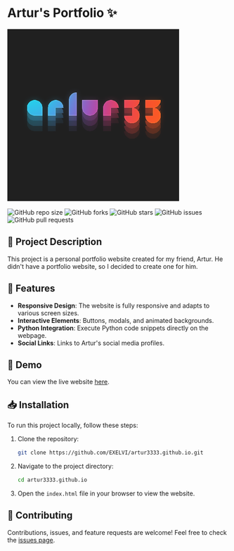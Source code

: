 # Artur's Portfolio ✨

![Artur33 Avatar](img/artur33.png)

![GitHub repo size](https://img.shields.io/github/repo-size/EXELVI/artur3333.github.io?style=for-the-badge)
![GitHub forks](https://img.shields.io/github/forks/EXELVI/artur3333.github.io?style=for-the-badge)
![GitHub stars](https://img.shields.io/github/stars/EXELVI/artur3333.github.io?style=for-the-badge)
![GitHub issues](https://img.shields.io/github/issues/EXELVI/artur3333.github.io?style=for-the-badge)
![GitHub pull requests](https://img.shields.io/github/issues-pr/EXELVI/artur3333.github.io?style=for-the-badge)

## 📝 Project Description

This project is a personal portfolio website created for my friend, Artur. He didn't have a portfolio website, so I decided to create one for him.

## 🌟 Features

- **Responsive Design**: The website is fully responsive and adapts to various screen sizes.
- **Interactive Elements**: Buttons, modals, and animated backgrounds.
- **Python Integration**: Execute Python code snippets directly on the webpage.
- **Social Links**: Links to Artur's social media profiles.

## 🚀 Demo

You can view the live website [here](https://exelvi.github.io/artur3333.github.io/).

## 📥 Installation

To run this project locally, follow these steps:

1. Clone the repository:

    ```bash
    git clone https://github.com/EXELVI/artur3333.github.io.git
    ```

2. Navigate to the project directory:

    ```bash
    cd artur3333.github.io
    ```

3. Open the `index.html` file in your browser to view the website.


## 🤝 Contributing

Contributions, issues, and feature requests are welcome! Feel free to check the [issues page](https://github.com/EXELVI/artur3333.github.io/issues).
